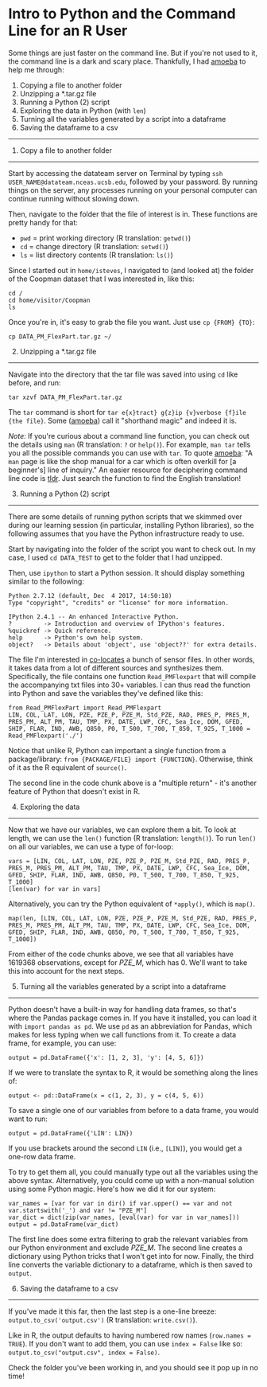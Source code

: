 Intro to Python and the Command Line for an R User
================

Some things are just faster on the command line. But if you're not used to it, the command line is a dark and scary place. Thankfully, I had [amoeba](https://github.com/amoeba) to help me through:

1.  Copying a file to another folder
2.  Unzipping a \*.tar.gz file
3.  Running a Python (2) script
4.  Exploring the data in Python (with `len`)
5.  Turning all the variables generated by a script into a dataframe
6.  Saving the dataframe to a csv

------------------------------------------------------------------------

1. Copy a file to another folder
--------------------------------

Start by accessing the datateam server on Terminal by typing `ssh USER_NAME@datateam.nceas.ucsb.edu`, followed by your password. By running things on the server, any processes running on your personal computer can continue running without slowing down.

Then, navigate to the folder that the file of interest is in. These functions are pretty handy for that:

-   `pwd` = print working directory (R translation: `getwd()`)
-   `cd` = change directory (R translation: `setwd()`)
-   `ls` = list directory contents (R translation: `ls()`)

Since I started out in `home/isteves`, I navigated to (and looked at) the folder of the Coopman dataset that I was interested in, like this:

    cd /
    cd home/visitor/Coopman
    ls

Once you're in, it's easy to grab the file you want. Just use `cp {FROM} {TO}`:

    cp DATA_PM_FlexPart.tar.gz ~/

2. Unzipping a \*.tar.gz file
-----------------------------

Navigate into the directory that the tar file was saved into using `cd` like before, and run:

    tar xzvf DATA_PM_FlexPart.tar.gz

The `tar` command is short for `tar e{x}tract} g{z}ip {v}verbose {f}ile {the file}`. Some ([amoeba](https://github.com/amoeba)) call it "shorthand magic" and indeed it is.

*Note:* If you're curious about a command line function, you can check out the details using `man` (R translation: `?` or `help()`). For example, `man tar` tells you all the possible commands you can use with `tar`. To quote [amoeba](https://github.com/amoeba): "A `man` page is like the shop manual for a car which is often overkill for \[a beginner's\] line of inquiry." An easier resource for deciphering command line code is [tldr](https://tldr.ostera.io/). Just search the function to find the English translation!

3. Running a Python (2) script
------------------------------

There are some details of running python scripts that we skimmed over during our learning session (in particular, installing Python libraries), so the following assumes that you have the Python infrastructure ready to use.

Start by navigating into the folder of the script you want to check out. In my case, I used `cd DATA_TEST` to get to the folder that I had unzipped.

Then, use `ipython` to start a Python session. It should display something similar to the following:

    Python 2.7.12 (default, Dec  4 2017, 14:50:18) 
    Type "copyright", "credits" or "license" for more information.

    IPython 2.4.1 -- An enhanced Interactive Python.
    ?         -> Introduction and overview of IPython's features.
    %quickref -> Quick reference.
    help      -> Python's own help system.
    object?   -> Details about 'object', use 'object??' for extra details.

The file I'm interested in [co-locates](https://en.wikipedia.org/wiki/Collocation_(remote_sensing)) a bunch of sensor files. In other words, it takes data from a lot of different sources and synthesizes them. Specifically, the file contains one function `Read_PMFlexpart` that will compile the accompanying txt files into 30+ variables. I can thus read the function into Python and save the variables they've defined like this:

    from Read_PMFlexPart import Read_PMFlexpart
    LIN, COL, LAT, LON, PZE, PZE_P, PZE_M, Std_PZE, RAD, PRES_P, PRES_M, PRES_PM, ALT_PM, TAU, TMP, PX, DATE, LWP, CFC, Sea_Ice, DOM, GFED, SHIP, FLAR, IND, AWB, Q850, P0, T_500, T_700, T_850, T_925, T_1000 = Read_PMFlexpart('./')

Notice that unlike R, Python can important a single function from a package/library: `from {PACKAGE/FILE} import {FUNCTION}`. Otherwise, think of it as the R equivalent of `source()`.

The second line in the code chunk above is a "multiple return" - it's another feature of Python that doesn't exist in R.

4. Exploring the data
---------------------

Now that we have our variables, we can explore them a bit. To look at length, we can use the `len()` function (R translation: `length()`). To run `len()` on all our variables, we can use a type of for-loop:

    vars = [LIN, COL, LAT, LON, PZE, PZE_P, PZE_M, Std_PZE, RAD, PRES_P, PRES_M, PRES_PM, ALT_PM, TAU, TMP, PX, DATE, LWP, CFC, Sea_Ice, DOM, GFED, SHIP, FLAR, IND, AWB, Q850, P0, T_500, T_700, T_850, T_925, T_1000]
    [len(var) for var in vars]

Alternatively, you can try the Python equivalent of `*apply()`, which is `map()`.

    map(len, [LIN, COL, LAT, LON, PZE, PZE_P, PZE_M, Std_PZE, RAD, PRES_P, PRES_M, PRES_PM, ALT_PM, TAU, TMP, PX, DATE, LWP, CFC, Sea_Ice, DOM, GFED, SHIP, FLAR, IND, AWB, Q850, P0, T_500, T_700, T_850, T_925, T_1000])

From either of the code chunks above, we see that all variables have 1619368 observations, except for *PZE\_M*, which has 0. We'll want to take this into account for the next steps.

5. Turning all the variables generated by a script into a dataframe
-------------------------------------------------------------------

Python doesn't have a built-in way for handling data frames, so that's where the Pandas package comes in. If you have it installed, you can load it with `import pandas as pd`. We use `pd` as an abbreviation for Pandas, which makes for less typing when we call functions from it. To create a data frame, for example, you can use:

    output = pd.DataFrame({'x': [1, 2, 3], 'y': [4, 5, 6]})

If we were to translate the syntax to R, it would be something along the lines of:

    output <- pd::DataFrame(x = c(1, 2, 3), y = c(4, 5, 6))

To save a single one of our variables from before to a data frame, you would want to run:

    output = pd.DataFrame({'LIN': LIN})

If you use brackets around the second `LIN` (i.e., `[LIN]`), you would get a one-row data frame.

To try to get them all, you could manually type out all the variables using the above syntax. Alternatively, you could come up with a non-manual solution using some Python magic. Here's how we did it for our system:

    var_names = [var for var in dir() if var.upper() == var and not var.startswith('_') and var != "PZE_M"]
    var_dict = dict(zip(var_names, [eval(var) for var in var_names]))
    output = pd.DataFrame(var_dict)

The first line does some extra filtering to grab the relevant variables from our Python environment and exclude *PZE\_M*. The second line creates a dictionary using Python tricks that I won't get into for now. Finally, the third line converts the variable dictionary to a dataframe, which is then saved to `output`.

6. Saving the dataframe to a csv
--------------------------------

If you've made it this far, then the last step is a one-line breeze: `output.to_csv('output.csv')` (R translation: `write.csv()`).

Like in R, the output defaults to having numbered row names (`row.names = TRUE`). If you don't want to add them, you can use `index = False` like so: `output.to_csv("output.csv", index = False)`.

Check the folder you've been working in, and you should see it pop up in no time!
